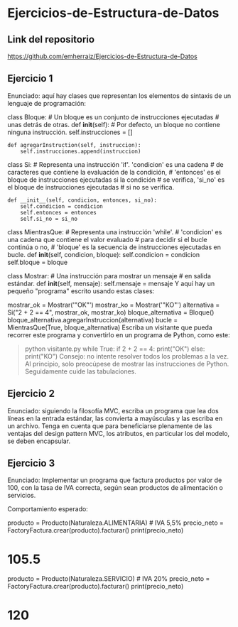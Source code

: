 # Ejercicios-de-Estructura-de-Datos
## Link del repositorio
https://github.com/emherraiz/Ejercicios-de-Estructura-de-Datos

## Ejercicio 1
Enunciado: aquí hay clases que representan los elementos de sintaxis de un lenguaje de programación:

class Bloque: 
    # Un bloque es un conjunto de instrucciones ejecutadas 
    # unas detrás de otras. 
    def __init__(self): 
        # Por defecto, un bloque no contiene ninguna instrucción. 
        self.instrucciones = [] 
 
    def agregarInstruction(self, instruccion): 
        self.instrucciones.append(instruccion) 
 
class Si: 
    # Representa una instrucción 'if'. 'condicion' es una cadena 
    # de caracteres que contiene la evaluación de la condición, 
    # 'entonces' es el bloque de instrucciones ejecutadas si la condición 
    # se verifica, 'si_no' es el bloque de instrucciones ejecutadas 
    # si no se verifica. 
 
    def __init__(self, condicion, entonces, si_no): 
        self.condicion = condicion 
        self.entonces = entonces 
        self.si_no = si_no 
 
class MientrasQue: 
    # Representa una instrucción 'while'. 
    # 'condicion' es una cadena que contiene el valor evaluado 
    # para decidir si el bucle continúa o no, 
    # 'bloque' es la secuencia de instrucciones ejecutadas en bucle. 
    def __init__(self, condicion, bloque): 
        self.condicion = condicion 
        self.bloque = bloque 
 
class Mostrar: 
    # Una instrucción para mostrar un mensaje 
    # en salida estándar. 
    def __init__(self, mensaje): 
        self.mensaje = mensaje 
Y aquí hay un pequeño "programa" escrito usando estas clases:

mostrar_ok = Mostrar('"OK"') 
mostrar_ko = Mostrar('"KO"') 
alternativa = Si("2 + 2 == 4", mostrar_ok, mostrar_ko) 
bloque_alternativa = Bloque() 
bloque_alternativa.agregarInstruccion(alternativa) 
bucle = MientrasQue(True, bloque_alternativa) 
Escriba un visitante que pueda recorrer este programa y convertirlo en un programa de Python, como este:

> python visitante.py 
while True: 
   if 2 + 2 == 4: 
          print("OK") 
   else: 
          print("KO") 
Consejo: no intente resolver todos los problemas a la vez. Al principio, solo preocúpese de mostrar las instrucciones de Python. Seguidamente cuide las tabulaciones.

## Ejercicio 2

Enunciado: siguiendo la filosofía MVC, escriba un programa que lea dos líneas en la entrada estándar, las convierta a mayúsculas y las escriba en un archivo. Tenga en cuenta que para beneficiarse plenamente de las ventajas del design pattern MVC, los atributos, en particular los del modelo, se deben encapsular.

## Ejercicio 3

Enunciado: Implementar un programa que factura productos por valor de 100, con la tasa de IVA correcta, según sean productos de alimentación o servicios.

Comportamiento esperado:

producto = Producto(Naturaleza.ALIMENTARIA) # IVA 5,5% 
precio_neto = FactoryFactura.crear(producto).facturar() 
print(precio_neto) 
# 105.5 
 
producto = Producto(Naturaleza.SERVICIO) # IVA 20% 
precio_neto = FactoryFactura.crear(producto).facturar() 
print(precio_neto) 
# 120 
